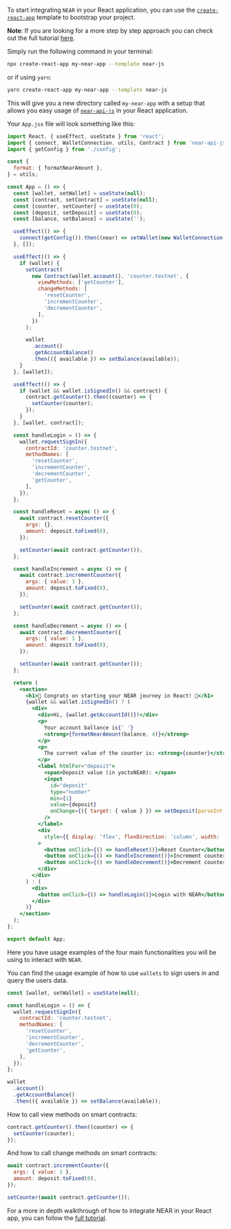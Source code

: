 To start integrating `NEAR` in your React application, you can use the [`create-react-app`](https://create-react-app.dev/) template to bootstrap your project.

**Note**: If you are looking for a more step by step approach you can check out the full tutorial [here](/docs/Getting%20Started/React%20Tutorial).

Simply run the following command in your terminal:

```bash
npx create-react-app my-near-app --template near-js
```

or if using `yarn`:

```bash
yarn create-react-app my-near-app --template near-js
```

This will give you a new directory called `my-near-app` with a setup that allows you easy usage of [`near-api-js`](https://github.com/near/near-api-js) in your React application.

Your `App.jsx` file will look something like this:

```jsx
import React, { useEffect, useState } from 'react';
import { connect, WalletConnection, utils, Contract } from 'near-api-js';
import { getConfig } from './config';

const {
  format: { formatNearAmount },
} = utils;

const App = () => {
  const [wallet, setWallet] = useState(null);
  const [contract, setContract] = useState(null);
  const [counter, setCounter] = useState(0);
  const [deposit, setDeposit] = useState(0);
  const [balance, setBalance] = useState('');

  useEffect(() => {
    connect(getConfig()).then((near) => setWallet(new WalletConnection(near)));
  }, []);

  useEffect(() => {
    if (wallet) {
      setContract(
        new Contract(wallet.account(), 'counter.testnet', {
          viewMethods: ['getCounter'],
          changeMethods: [
            'resetCounter',
            'incrementCounter',
            'decrementCounter',
          ],
        })
      );

      wallet
        .account()
        .getAccountBalance()
        .then(({ available }) => setBalance(available));
    }
  }, [wallet]);

  useEffect(() => {
    if (wallet && wallet.isSignedIn() && contract) {
      contract.getCounter().then((counter) => {
        setCounter(counter);
      });
    }
  }, [wallet, contract]);

  const handleLogin = () => {
    wallet.requestSignIn({
      contractId: 'counter.testnet',
      methodNames: [
        'resetCounter',
        'incrementCounter',
        'decrementCounter',
        'getCounter',
      ],
    });
  };

  const handleReset = async () => {
    await contract.resetCounter({
      args: {},
      amount: deposit.toFixed(0),
    });

    setCounter(await contract.getCounter());
  };

  const handleIncrement = async () => {
    await contract.incrementCounter({
      args: { value: 1 },
      amount: deposit.toFixed(0),
    });

    setCounter(await contract.getCounter());
  };

  const handleDecrement = async () => {
    await contract.decrementCounter({
      args: { value: 1 },
      amount: deposit.toFixed(0),
    });

    setCounter(await contract.getCounter());
  };

  return (
    <section>
      <h1>🎉 Congrats on starting your NEAR journey in React! 🎉</h1>
      {wallet && wallet.isSignedIn() ? (
        <div>
          <div>Hi, {wallet.getAccountId()}!</div>
          <p>
            Your account ballance is{' '}
            <strong>{formatNearAmount(balance, 4)}</strong>
          </p>
          <p>
            The current value of the counter is: <strong>{counter}</strong>
          </p>
          <label htmlFor="deposit">
            <span>Deposit value (in yoctoNEAR): </span>
            <input
              id="deposit"
              type="number"
              min={1}
              value={deposit}
              onChange={({ target: { value } }) => setDeposit(parseInt(value))}
            />
          </label>
          <div
            style={{ display: 'flex', flexDirection: 'column', width: '50%' }}
          >
            <button onClick={() => handleReset()}>Reset Counter</button>
            <button onClick={() => handleIncrement()}>Increment counter</button>
            <button onClick={() => handleDecrement()}>Decrement counter</button>
          </div>
        </div>
      ) : (
        <div>
          <button onClick={() => handleLogin()}>Login with NEAR</button>
        </div>
      )}
    </section>
  );
};

export default App;
```

Here you have usage examples of the four main functionalities you will be using to interact with `NEAR`.

You can find the usage example of how to use `wallets` to sign users in and query the users data.

```js
const [wallet, setWallet] = useState(null);

const handleLogin = () => {
  wallet.requestSignIn({
    contractId: 'counter.testnet',
    methodNames: [
      'resetCounter',
      'incrementCounter',
      'decrementCounter',
      'getCounter',
    ],
  });
};

wallet
  .account()
  .getAccountBalance()
  .then(({ available }) => setBalance(available));
```

How to call view methods on smart contracts:

```js
contract.getCounter().then((counter) => {
  setCounter(counter);
});
```

And how to call change methods on smart contracts:

```js
await contract.incrementCounter({
  args: { value: 1 },
  amount: deposit.toFixed(0),
});

setCounter(await contract.getCounter());
```

For a more in depth walkthrough of how to integrate NEAR in your React app, you can follow the [full tutorial](/docs/Getting%20Started/React%20Tutorial).
